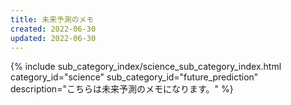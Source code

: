 ```yaml
---
title: 未来予測のメモ
created: 2022-06-30
updated: 2022-06-30
---
```

{% include sub_category_index/science_sub_category_index.html
    category_id="science"
    sub_category_id="future_prediction"
    description="こちらは未来予測のメモになります。" %}
